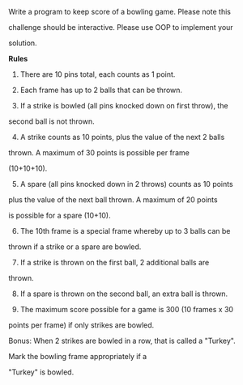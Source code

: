 Write a program to keep score of a bowling game. Please note this 

challenge should be interactive. Please use OOP to implement your 

solution.

**Rules**

1. There are 10 pins total, each counts as 1 point. 

2. Each frame has up to 2 balls that can be thrown. 

3. If a strike is bowled (all pins knocked down on first throw), the 

second ball is not thrown. 

4. A strike counts as 10 points, plus the value of the next 2 balls 

thrown. A maximum of 30 points is possible per frame 

(10+10+10). 

5. A spare (all pins knocked down in 2 throws) counts as 10 points 

plus the value of the next ball thrown. A maximum of 20 points 

is possible for a spare (10+10). 

6. The 10th frame is a special frame whereby up to 3 balls can be 

thrown if a strike or a spare are bowled. 

7. If a strike is thrown on the first ball, 2 additional balls are 

thrown. 

8. If a spare is thrown on the second ball, an extra ball is thrown. 

9. The maximum score possible for a game is 300 (10 frames x 30 

points per frame) if only strikes are bowled. 

Bonus: When 2 strikes are bowled in a row, that is called a "Turkey". 

Mark the bowling frame appropriately if a

"Turkey" is bowled.
